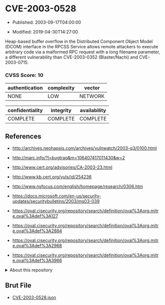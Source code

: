 # CVE-2003-0528

- Published: 2003-09-17T04:00:00

- Modified: 2019-04-30T14:27:00

Heap-based buffer overflow in the Distributed Component Object Model (DCOM) interface in the RPCSS Service allows remote attackers to execute arbitrary code via a malformed RPC request with a long filename parameter, a different vulnerability than CVE-2003-0352 (Blaster/Nachi) and CVE-2003-0715.

### CVSS Score: **10**

| authentication | complexity | vector |
| --- | --- | --- |
| NONE | LOW | NETWORK |

| confidentiality | integrity | availability |
| --- | --- | --- |
| COMPLETE | COMPLETE | COMPLETE |

## References

* http://archives.neohapsis.com/archives/vulnwatch/2003-q3/0100.html

* http://marc.info/?l=bugtraq&m=106407417011430&w=2

* http://www.cert.org/advisories/CA-2003-23.html

* http://www.kb.cert.org/vuls/id/254236

* http://www.nsfocus.com/english/homepage/research/0306.htm

* https://docs.microsoft.com/en-us/security-updates/securitybulletins/2003/ms03-039

* https://oval.cisecurity.org/repository/search/definition/oval%3Aorg.mitre.oval%3Adef%3A127

* https://oval.cisecurity.org/repository/search/definition/oval%3Aorg.mitre.oval%3Adef%3A2884

* https://oval.cisecurity.org/repository/search/definition/oval%3Aorg.mitre.oval%3Adef%3A2968

* https://oval.cisecurity.org/repository/search/definition/oval%3Aorg.mitre.oval%3Adef%3A3966

<details>
<summary>About this repository</summary> 

  This repository is part of the project [Live Hack CVE](https://github.com/Live-Hack-CVE). Main website can be found [www.live-hack.org](https://www.live-hack.org) 
  
  Made by [Sn0wAlice](https://github.com/Sn0wAlice) for the people that care about security and need to have a feed of the latest CVEs. Hope you enjoy it, don't forget to star the repo and follow me on [Twitter](https://twitter.com/Sn0wAlice) and [Github](https://github.com/Sn0wAlice). And that is my [personnal website](https://www.alice-snow.me/)

  - [Home Page](https://github.com/Live-Hack-CVE)
  - [Framework](https://github.com/Live-Hack-CVE/cve-framework)
  - [CVE database](https://github.com/Live-Hack-CVE/full_database)
  - [Changelog](https://github.com/Live-Hack-CVE/Changelog)
</details>

## Brut File

* [CVE-2003-0528.json](https://raw.githubusercontent.com/Live-Hack-CVE/full_database/main/cves/2003/CVE-2003-0528.json)

